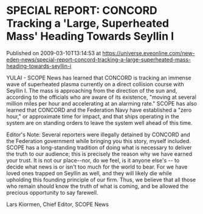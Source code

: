 # SPECIAL REPORT: CONCORD Tracking a 'Large, Superheated Mass' Heading Towards Seyllin I
Published on 2009-03-10T13:14:53 at https://universe.eveonline.com/new-eden-news/special-report-concord-tracking-a-large-superheated-mass-heading-towards-seyllin-i

YULAI - SCOPE News has learned that CONCORD is tracking an immense wave of superheated plasma currently on a direct collision course with Seyllin I. The mass is approaching from the direction of the sun and, according to the officials who are aware of its existence, "moving at several million miles per hour and accelerating at an alarming rate." SCOPE has also learned that CONCORD and the Federation Navy have established a "zero hour," or approximate time for impact, and that ships operating in the system are on standing orders to leave the system well ahead of this time.  
  
Editor's Note: Several reporters were illegally detained by CONCORD and the Federation government while bringing you this story, myself included. SCOPE has a long-standing tradition of doing what is necessary to deliver the truth to our audience; this is precisely the reason why we have earned your trust. It is not our place--nor, do we feel, is it anyone else's -- to decide what news is or isn't too much for the world to bear. For we have loved ones trapped on Seyllin as well, and they will likely die while upholding this founding principle of our firm. Thus, we believe that all those who remain should know the truth of what is coming, and be allowed the precious opportunity to say farewell.  
  
Lars Kiormen, Chief Editor, SCOPE News
